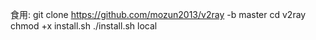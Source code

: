 食用:
git clone https://github.com/mozun2013/v2ray -b master
cd v2ray
chmod +x install.sh
./install.sh local
